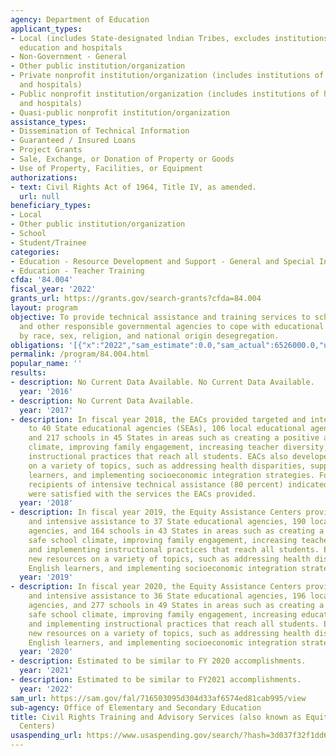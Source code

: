 ```yaml
---
agency: Department of Education
applicant_types:
- Local (includes State-designated lndian Tribes, excludes institutions of higher
  education and hospitals
- Non-Government - General
- Other public institution/organization
- Private nonprofit institution/organization (includes institutions of higher education
  and hospitals)
- Public nonprofit institution/organization (includes institutions of higher education
  and hospitals)
- Quasi-public nonprofit institution/organization
assistance_types:
- Dissemination of Technical Information
- Guaranteed / Insured Loans
- Project Grants
- Sale, Exchange, or Donation of Property or Goods
- Use of Property, Facilities, or Equipment
authorizations:
- text: Civil Rights Act of 1964, Title IV, as amended.
  url: null
beneficiary_types:
- Local
- Other public institution/organization
- School
- Student/Trainee
categories:
- Education - Resource Development and Support - General and Special Interest Organizations
- Education - Teacher Training
cfda: '84.004'
fiscal_year: '2022'
grants_url: https://grants.gov/search-grants?cfda=84.004
layout: program
objective: To provide technical assistance and training services to school districts
  and other responsible governmental agencies to cope with educational problems occasioned
  by race, sex, religion, and national origin desegregation.
obligations: '[{"x":"2022","sam_estimate":0.0,"sam_actual":6526000.0,"usa_spending_actual":4880363.0},{"x":"2023","sam_estimate":6325000.0,"sam_actual":0.0,"usa_spending_actual":4330344.38},{"x":"2024","sam_estimate":6400000.0,"sam_actual":0.0,"usa_spending_actual":0.0}]'
permalink: /program/84.004.html
popular_name: ''
results:
- description: No Current Data Available. No Current Data Available.
  year: '2016'
- description: No Current Data Available.
  year: '2017'
- description: In fiscal year 2018, the EACs provided targeted and intensive assistance
    to 40 State educational agencies (SEAs), 106 local educational agencies (LEAs),
    and 217 schools in 45 States in areas such as creating a positive and safe school
    climate, improving family engagement, increasing teacher diversity, and implementing
    instructional practices that reach all students. EACs also developed new resources
    on a variety of topics, such as addressing health disparities, supporting English
    learners, and implementing socioeconomic integration strategies. Four-fifths of
    recipients of intensive technical assistance (80 percent) indicated that they
    were satisfied with the services the EACs provided.
  year: '2018'
- description: In fiscal year 2019, the Equity Assistance Centers provided targeted
    and intensive assistance to 37 State educational agencies, 190 local educational
    agencies, and 164 schools in 43 States in areas such as creating a positive and
    safe school climate, improving family engagement, increasing teacher diversity,
    and implementing instructional practices that reach all students. EACs also developed
    new resources on a variety of topics, such as addressing health disparities, supporting
    English learners, and implementing socioeconomic integration strategies.
  year: '2019'
- description: In fiscal year 2020, the Equity Assistance Centers provided targeted
    and intensive assistance to 36 State educational agencies, 196 local educational
    agencies, and 277 schools in 49 States in areas such as creating a positive and
    safe school climate, improving family engagement, increasing educator diversity,
    and implementing instructional practices that reach all students. EACs also developed
    new resources on a variety of topics, such as addressing health disparities, supporting
    English learners, and implementing socioeconomic integration strategies.
  year: '2020'
- description: Estimated to be similar to FY 2020 accomplishments.
  year: '2021'
- description: Estimated to be similar to FY2021 accomplishments.
  year: '2022'
sam_url: https://sam.gov/fal/716503095d304d33af6574ed81cab995/view
sub-agency: Office of Elementary and Secondary Education
title: Civil Rights Training and Advisory Services (also known as Equity Assistance
  Centers)
usaspending_url: https://www.usaspending.gov/search/?hash=3d037f32f1dd60cf0a01699628642ae9
---
```

